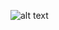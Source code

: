 ![alt text]([http://url/to/img.png](https://github.com/omniaalwazzan/GRAD-CAM_VGG19/blob/main/GradCam_heatmap.png)https://github.com/omniaalwazzan/GRAD-CAM_VGG19/blob/main/GradCam_heatmap.png)
